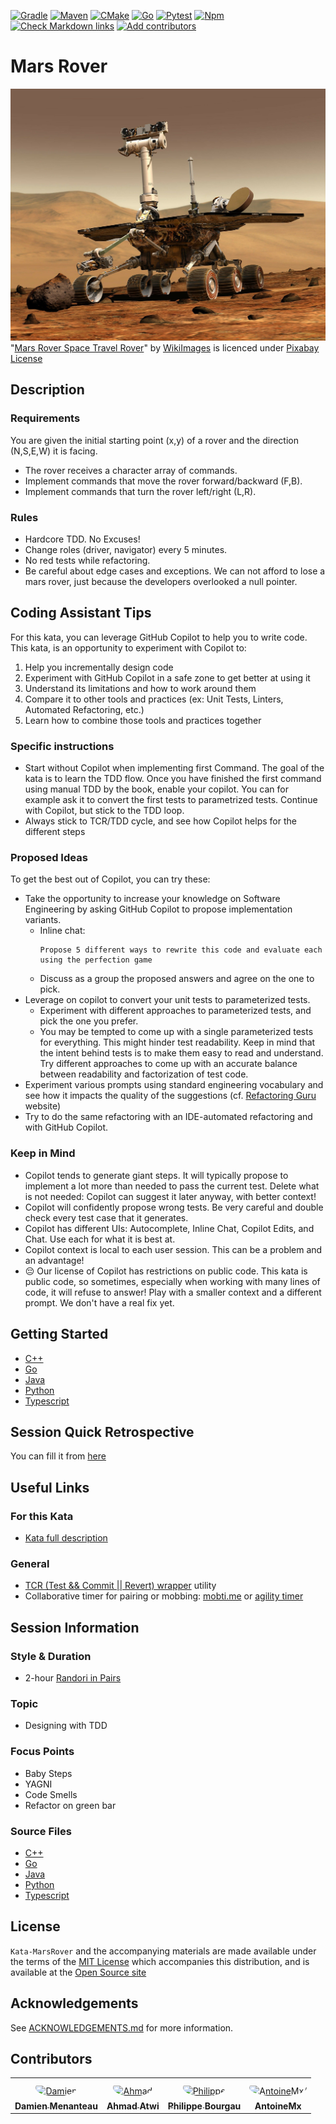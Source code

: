 [![Gradle](https://github.com/murex/Kata-MarsRover/actions/workflows/gradle.yml/badge.svg)](https://github.com/murex/Kata-MarsRover/actions/workflows/gradle.yml)
[![Maven](https://github.com/murex/Kata-MarsRover/actions/workflows/maven.yml/badge.svg)](https://github.com/murex/Kata-MarsRover/actions/workflows/maven.yml)
[![CMake](https://github.com/murex/Kata-MarsRover/actions/workflows/cmake.yml/badge.svg)](https://github.com/murex/Kata-MarsRover/actions/workflows/cmake.yml)
[![Go](https://github.com/murex/Kata-MarsRover/actions/workflows/go.yml/badge.svg)](https://github.com/murex/Kata-MarsRover/actions/workflows/go.yml)
[![Pytest](https://github.com/murex/Kata-MarsRover/actions/workflows/pytest.yml/badge.svg)](https://github.com/murex/Kata-MarsRover/actions/workflows/pytest.yml)
[![Npm](https://github.com/murex/Kata-MarsRover/actions/workflows/npm.yml/badge.svg)](https://github.com/murex/Kata-MarsRover/actions/workflows/npm.yml)
[![Check Markdown links](https://github.com/murex/Kata-MarsRover/actions/workflows/markdown-link-check.yml/badge.svg)](https://github.com/murex/Kata-MarsRover/actions/workflows/markdown-link-check.yml)
[![Add contributors](https://github.com/murex/Kata-MarsRover/actions/workflows/contributors.yml/badge.svg)](https://github.com/murex/Kata-MarsRover/actions/workflows/contributors.yml)

# Mars Rover

![Kata Image](images/MarsRover.jpg) <br>
"[Mars Rover Space Travel Rover](https://pixabay.com/photos/mars-mars-rover-space-travel-rover-67522/)"
by [WikiImages](https://pixabay.com/users/wikiimages-1897/) is licenced
under [Pixabay License](https://pixabay.com/fr/service/license/)

## Description

### Requirements

You are given the initial starting point (x,y) of a rover and the direction (N,S,E,W) it is facing.

- The rover receives a character array of commands.
- Implement commands that move the rover forward/backward (F,B).
- Implement commands that turn the rover left/right (L,R).

### Rules

- Hardcore TDD. No Excuses!
- Change roles (driver, navigator) every 5 minutes.
- No red tests while refactoring.
- Be careful about edge cases and exceptions. We can not afford to lose a mars rover, just because the developers
  overlooked a null pointer.

## Coding Assistant Tips

For this kata, you can leverage GitHub Copilot to help you to write code.
This kata, is an opportunity to experiment with Copilot to:

1. Help you incrementally design code
2. Experiment with GitHub Copilot in a safe zone to get better at using it
3. Understand its limitations and how to work around them
4. Compare it to other tools and practices (ex: Unit Tests, Linters, Automated Refactoring, etc.)
5. Learn how to combine those tools and practices together

### Specific instructions

- Start without Copilot when implementing first Command. The goal of the kata is to learn the TDD flow. Once you have
  finished the first command using manual TDD by the book, enable your copilot. You can for example ask it to convert
  the first tests to parametrized tests. Continue with Copilot, but stick to the TDD loop.
- Always stick to TCR/TDD cycle, and see how Copilot helps for the different steps

### Proposed Ideas

To get the best out of Copilot, you can try these:

- Take the opportunity to increase your knowledge on Software Engineering by asking GitHub Copilot to propose
  implementation variants.
    - Inline chat:
      ```text
      Propose 5 different ways to rewrite this code and evaluate each using the perfection game
      ```
    - Discuss as a group the proposed answers and agree on the one to pick.
- Leverage on copilot to convert your unit tests to parameterized tests.
    - Experiment with different approaches to parameterized tests, and pick the one you prefer.
    - You may be tempted to come up with a single parameterized tests for everything. This might hinder test
      readability. Keep in mind that the intent behind tests is to make them easy to read and understand. Try different
      approaches to come up with an accurate balance between readability and factorization of test code.
- Experiment various prompts using standard engineering vocabulary and see how it impacts the quality of the
  suggestions (cf. [Refactoring Guru](https://refactoring.guru/) website)
- Try to do the same refactoring with an IDE-automated refactoring and with GitHub Copilot.

### Keep in Mind

- Copilot tends to generate giant steps. It will typically propose to implement a lot more than needed to pass the
  current test. Delete what is not needed: Copilot can suggest it later anyway, with better context!
- Copilot will confidently propose wrong tests. Be very careful and double check every test case that it generates.
- Copilot has different UIs: Autocomplete, Inline Chat, Copilot Edits, and Chat. Use each for what it is best at.
- Copilot context is local to each user session. This can be a problem and an advantage!
- 😔 Our license of Copilot has restrictions on public code. This kata is public code, so sometimes, especially when
  working with many lines of code, it will refuse to answer! Play with a smaller context and a different prompt. We
  don't have a real fix yet.

## Getting Started

- [C++](cpp/GETTING_STARTED.md)
- [Go](go/GETTING_STARTED.md)
- [Java](java/GETTING_STARTED.md)
- [Python](python/GETTING_STARTED.md)
- [Typescript](typescript/GETTING_STARTED.md)

## Session Quick Retrospective

You can fill it from [here](QuickRetrospective.md)

## Useful Links

### For this Kata

- [Kata full description](http://kata-log.rocks/mars-rover-kata)

### General

- [TCR (Test && Commit || Revert) wrapper](tcr/TCR.md) utility
- Collaborative timer for pairing or mobbing:
  [mobti.me](https://mobti.me/)
  or [agility timer](https://agility.jahed.dev/)

## Session Information

### Style & Duration

- 2-hour [Randori in Pairs](doc/RandoriInPairs.md)

### Topic

- Designing with TDD

### Focus Points

- Baby Steps
- YAGNI
- Code Smells
- Refactor on green bar

### Source Files

- [C++](cpp)
- [Go](go)
- [Java](java)
- [Python](python)
- [Typescript](typescript)

## License

`Kata-MarsRover` and the accompanying materials are made available
under the terms of the [MIT License](LICENSE.md) which accompanies this
distribution, and is available at the [Open Source site](https://opensource.org/licenses/MIT)

## Acknowledgements

See [ACKNOWLEDGEMENTS.md](ACKNOWLEDGEMENTS.md) for more information.

## Contributors

<table>
<tr>
    <td align="center" style="word-wrap: break-word; width: 150.0; height: 150.0">
        <a href=https://github.com/mengdaming>
            <img src=https://avatars.githubusercontent.com/u/1313765?v=4 width="100;"  style="border-radius:50%;align-items:center;justify-content:center;overflow:hidden;padding-top:10px" alt=Damien Menanteau/>
            <br />
            <sub style="font-size:14px"><b>Damien Menanteau</b></sub>
        </a>
    </td>
    <td align="center" style="word-wrap: break-word; width: 150.0; height: 150.0">
        <a href=https://github.com/aatwi>
            <img src=https://avatars.githubusercontent.com/u/11088496?v=4 width="100;"  style="border-radius:50%;align-items:center;justify-content:center;overflow:hidden;padding-top:10px" alt=Ahmad Atwi/>
            <br />
            <sub style="font-size:14px"><b>Ahmad Atwi</b></sub>
        </a>
    </td>
    <td align="center" style="word-wrap: break-word; width: 150.0; height: 150.0">
        <a href=https://github.com/philou>
            <img src=https://avatars.githubusercontent.com/u/23983?v=4 width="100;"  style="border-radius:50%;align-items:center;justify-content:center;overflow:hidden;padding-top:10px" alt=Philippe Bourgau/>
            <br />
            <sub style="font-size:14px"><b>Philippe Bourgau</b></sub>
        </a>
    </td>
    <td align="center" style="word-wrap: break-word; width: 150.0; height: 150.0">
        <a href=https://github.com/AntoineMx>
            <img src=https://avatars.githubusercontent.com/u/77109701?v=4 width="100;"  style="border-radius:50%;align-items:center;justify-content:center;overflow:hidden;padding-top:10px" alt=AntoineMx/>
            <br />
            <sub style="font-size:14px"><b>AntoineMx</b></sub>
        </a>
    </td>
</tr>
</table>
